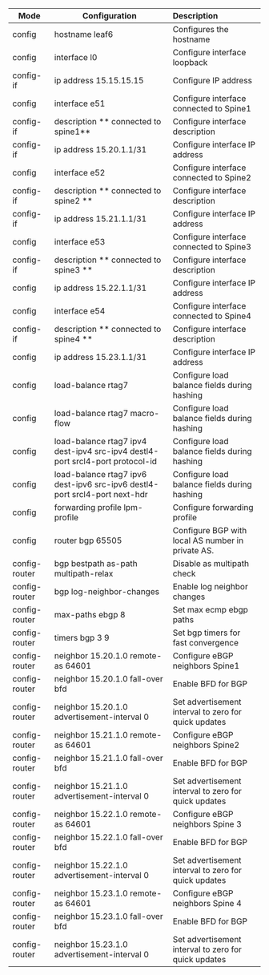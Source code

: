 

| Mode          | Configuration                                                | Description                                          |
| ------------- | ------------------------------------------------------------ | :--------------------------------------------------- |
| config        | hostname leaf6                                               | Configures the hostname                              |
| config        | interface l0                                                 | Configure interface loopback                         |
| config-if     | ip address 15.15.15.15                                       | Configure IP address                                 |
| config        | interface e51                                                | Configure interface connected  to Spine1             |
| config-if     | description ** connected to spine1**                         | Configure interface description                      |
| config-if     | ip address 15.20.1.1/31                                      | Configure interface IP address                       |
| config        | interface e52                                                | Configure interface connected to Spine2              |
| config-if     | description ** connected to spine2 **                        | Configure interface description                      |
| config-if     | ip address 15.21.1.1/31                                      | Configure interface IP address                       |
| config        | interface e53                                                | Configure interface connected to Spine3              |
| config-if     | description ** connected to spine3 **                        | Configure interface description                      |
| config        | ip address 15.22.1.1/31                                      | Configure interface IP address                       |
| config        | interface e54                                                | Configure interface connected to Spine4              |
| config-if     | description ** connected to spine4 **                        | Configure interface description                      |
| config        | ip address 15.23.1.1/31                                      | Configure interface IP address                       |
| config        | load-balance rtag7                                           | Configure load balance fields during hashing         |
| config        | load-balance rtag7 macro-flow                                | Configure load balance fields during hashing         |
| config        | load-balance rtag7 ipv4 dest-ipv4 src-ipv4 destl4-port srcl4-port protocol-id | Configure load balance fields during hashing         |
| config        | load-balance rtag7 ipv6 dest-ipv6 src-ipv6 destl4-port srcl4-port next-hdr | Configure load balance fields during hashing         |
| config        | forwarding profile lpm-profile                               | Configure  forwarding profile                        |
| config        | router bgp 65505                                             | Configure BGP with local AS number in private AS.    |
| config-router | bgp bestpath as-path multipath-relax                         | Disable as multipath check                           |
| config-router | bgp log-neighbor-changes                                     | Enable log neighbor changes                          |
| config-router | max-paths ebgp 8                                             | Set max ecmp ebgp paths                              |
| config-router | timers bgp 3 9                                               | Set bgp timers for fast convergence                  |
| config-router | neighbor 15.20.1.0 remote-as 64601                           | Configure eBGP neighbors Spine1                      |
| config-router | neighbor 15.20.1.0 fall-over bfd                             | Enable BFD for BGP                                   |
| config-router | neighbor 15.20.1.0 advertisement-interval 0                  | Set advertisement interval to zero for quick updates |
| config-router | neighbor 15.21.1.0 remote-as 64601                           | Configure eBGP neighbors Spine2                      |
| config-router | neighbor 15.21.1.0 fall-over bfd                             | Enable BFD for BGP                                   |
| config-router | neighbor 15.21.1.0 advertisement-interval 0                  | Set advertisement interval to zero for quick updates |
| config-router | neighbor 15.22.1.0 remote-as 64601                           | Configure eBGP neighbors Spine 3                     |
| config-router | neighbor 15.22.1.0 fall-over bfd                             | Enable BFD for BGP                                   |
| config-router | neighbor 15.22.1.0 advertisement-interval 0                  | Set advertisement interval to zero for quick updates |
| config-router | neighbor 15.23.1.0 remote-as 64601                           | Configure eBGP neighbors Spine 4                     |
| config-router | neighbor 15.23.1.0 fall-over bfd                             | Enable BFD for BGP                                   |
| config-router | neighbor 15.23.1.0 advertisement-interval 0                  | Set advertisement interval to zero for quick updates |

